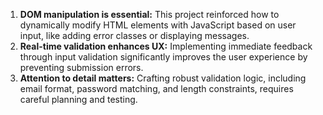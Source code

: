 1.  **DOM manipulation is essential:** This project reinforced how to dynamically modify HTML elements with JavaScript based on user input, like adding error classes or displaying messages.
2.  **Real-time validation enhances UX:** Implementing immediate feedback through input validation significantly improves the user experience by preventing submission errors.
3.  **Attention to detail matters:** Crafting robust validation logic, including email format, password matching, and length constraints, requires careful planning and testing.

